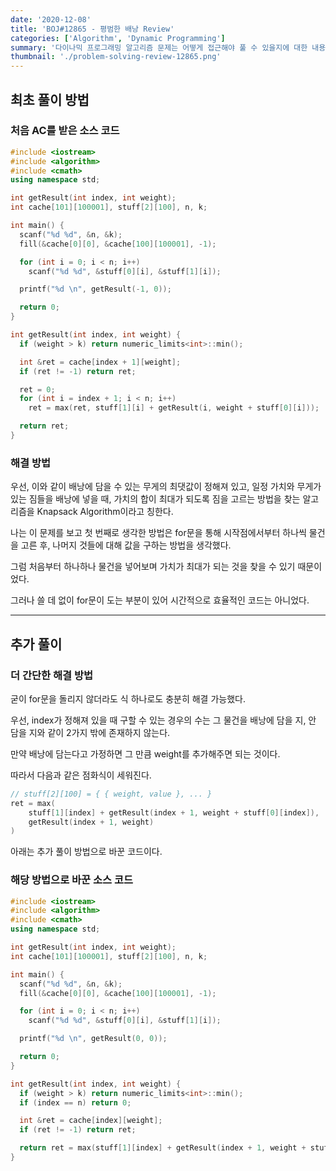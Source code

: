 ```yaml
---
date: '2020-12-08'
title: 'BOJ#12865 - 평범한 배낭 Review'
categories: ['Algorithm', 'Dynamic Programming']
summary: '다이나믹 프로그래밍 알고리즘 문제는 어떻게 접근해야 풀 수 있을지에 대한 내용을 담았습니다. / Baekjoon 12865번 평범한 배낭 문제'
thumbnail: './problem-solving-review-12865.png'
---
```


## 최초 풀이 방법

### 처음 AC를 받은 소스 코드

```cpp
#include <iostream>
#include <algorithm>
#include <cmath>
using namespace std;

int getResult(int index, int weight);
int cache[101][100001], stuff[2][100], n, k;

int main() {
  scanf("%d %d", &n, &k);
  fill(&cache[0][0], &cache[100][100001], -1);

  for (int i = 0; i < n; i++)
    scanf("%d %d", &stuff[0][i], &stuff[1][i]);

  printf("%d \n", getResult(-1, 0));

  return 0;
}

int getResult(int index, int weight) {
  if (weight > k) return numeric_limits<int>::min();

  int &ret = cache[index + 1][weight];
  if (ret != -1) return ret;

  ret = 0;
  for (int i = index + 1; i < n; i++)
    ret = max(ret, stuff[1][i] + getResult(i, weight + stuff[0][i]));

  return ret;
}
```

### 해결 방법

우선, 이와 같이 배낭에 담을 수 있는 무게의 최댓값이 정해져 있고, 일정 가치와 무게가 있는 짐들을 배낭에 넣을 때, 가치의 합이 최대가 되도록 짐을 고르는 방법을 찾는 알고리즘을 Knapsack Algorithm이라고 칭한다.

나는 이 문제를 보고 첫 번째로 생각한 방법은 for문을 통해 시작점에서부터 하나씩 물건을 고른 후, 나머지 것들에 대해 값을 구하는 방법을 생각했다.

그럼 처음부터 하나하나 물건을 넣어보며 가치가 최대가 되는 것을 찾을 수 있기 때문이었다.

그러나 쓸 데 없이 for문이 도는 부분이 있어 시간적으로 효율적인 코드는 아니었다.

---

## 추가 풀이

### 더 간단한 해결 방법

굳이 for문을 돌리지 않더라도 식 하나로도 충분히 해결 가능했다.

우선, index가 정해져 있을 때 구할 수 있는 경우의 수는 그 물건을 배낭에 담을 지, 안 담을 지와 같이 2가지 밖에 존재하지 않는다.

만약 배낭에 담는다고 가정하면 그 만큼 weight를 추가해주면 되는 것이다.

따라서 다음과 같은 점화식이 세워진다.

```cpp
// stuff[2][100] = { { weight, value }, ... }
ret = max(
	stuff[1][index] + getResult(index + 1, weight + stuff[0][index]),
	getResult(index + 1, weight)
)
```

아래는 추가 풀이 방법으로 바꾼 코드이다.

### 해당 방법으로 바꾼 소스 코드

```cpp
#include <iostream>
#include <algorithm>
#include <cmath>
using namespace std;

int getResult(int index, int weight);
int cache[101][100001], stuff[2][100], n, k;

int main() {
  scanf("%d %d", &n, &k);
  fill(&cache[0][0], &cache[100][100001], -1);

  for (int i = 0; i < n; i++)
    scanf("%d %d", &stuff[0][i], &stuff[1][i]);

  printf("%d \n", getResult(0, 0));

  return 0;
}

int getResult(int index, int weight) {
  if (weight > k) return numeric_limits<int>::min();
  if (index == n) return 0;

  int &ret = cache[index][weight];
  if (ret != -1) return ret;

  return ret = max(stuff[1][index] + getResult(index + 1, weight + stuff[0][index]), getResult(index + 1, weight));
}
```
